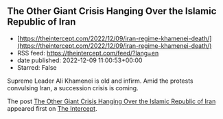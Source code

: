 ## The Other Giant Crisis Hanging Over the Islamic Republic of Iran
 - [https://theintercept.com/2022/12/09/iran-regime-khamenei-death/](https://theintercept.com/2022/12/09/iran-regime-khamenei-death/)
 - RSS feed: https://theintercept.com/feed/?lang=en
 - date published: 2022-12-09 11:00:53+00:00
 - Starred: False

<p>Supreme Leader Ali Khamenei is old and infirm. Amid the protests convulsing Iran, a succession crisis is coming.</p>
<p>The post <a href="https://theintercept.com/2022/12/09/iran-regime-khamenei-death/" rel="nofollow">The Other Giant Crisis Hanging Over the Islamic Republic of Iran</a> appeared first on <a href="https://theintercept.com" rel="nofollow">The Intercept</a>.</p>
